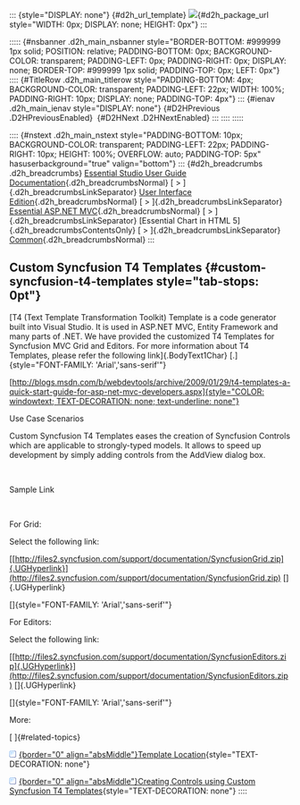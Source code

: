 ::: {style="DISPLAY: none"}
[](ms-xhelp:///?Id=d2h_url_template){#d2h_url_template} ![](!package_url!){#d2h_package_url style="WIDTH: 0px; DISPLAY: none; HEIGHT: 0px"}
:::

::::: {#nsbanner .d2h_main_nsbanner style="BORDER-BOTTOM: #999999 1px solid; POSITION: relative; PADDING-BOTTOM: 0px; BACKGROUND-COLOR: transparent; PADDING-LEFT: 0px; PADDING-RIGHT: 0px; DISPLAY: none; BORDER-TOP: #999999 1px solid; PADDING-TOP: 0px; LEFT: 0px"}
:::: {#TitleRow .d2h_main_titlerow style="PADDING-BOTTOM: 4px; BACKGROUND-COLOR: transparent; PADDING-LEFT: 22px; WIDTH: 100%; PADDING-RIGHT: 10px; DISPLAY: none; PADDING-TOP: 4px"}
::: {#ienav .d2h_main_ienav style="DISPLAY: none"}
[](ms-xhelp:///?Id=24c6aa9f-70d6-4007-9fa8-6a86ad9f47ff){#D2HPrevious .D2HPreviousEnabled}  [](ms-xhelp:///?Id=f5319bce-b4b1-40f6-999f-c6ae9724fa3a){#D2HNext .D2HNextEnabled}
:::
::::
:::::

:::: {#nstext .d2h_main_nstext style="PADDING-BOTTOM: 10px; BACKGROUND-COLOR: transparent; PADDING-LEFT: 22px; PADDING-RIGHT: 10px; HEIGHT: 100%; OVERFLOW: auto; PADDING-TOP: 5px" hasuserbackground="true" valign="bottom"}
::: {#d2h_breadcrumbs .d2h_breadcrumbs}
[Essential Studio User Guide Documentation](ms-xhelp:///?Id=12457748-09e3-4d74-a240-8e049cedf030){.d2h_breadcrumbsNormal} [ \> ]{.d2h_breadcrumbsLinkSeparator} [User Interface Edition](ms-xhelp:///?Id=c29296b7-531c-413b-a0ec-488ca1f7f669){.d2h_breadcrumbsNormal} [ \> ]{.d2h_breadcrumbsLinkSeparator} [Essential ASP.NET MVC](ms-xhelp:///?Id=4b14e7d1-65c4-4f67-b1aa-2c37709905a5){.d2h_breadcrumbsNormal} [ \> ]{.d2h_breadcrumbsLinkSeparator} [Essential Chart in HTML 5]{.d2h_breadcrumbsContentsOnly} [ \> ]{.d2h_breadcrumbsLinkSeparator} [Common](ms-xhelp:///?Id=ff6ee035-7725-41a0-b9a0-81814171d21e){.d2h_breadcrumbsNormal}
:::

## Custom Syncfusion T4 Templates {#custom-syncfusion-t4-templates style="tab-stops: 0pt"}

[T4 (Text Template Transformation Toolkit) Template is a code generator built into Visual Studio. It is used in ASP.NET MVC, Entity Framework and many parts of .NET. We have provided the customized T4 Templates for Syncfusion MVC Grid and Editors. For more information about T4 Templates, please refer the following link]{.BodyText1Char} [.]{style="FONT-FAMILY: 'Arial','sans-serif'"}

[[http://blogs.msdn.com/b/webdevtools/archive/2009/01/29/t4-templates-a-quick-start-guide-for-asp-net-mvc-developers.aspx]{style="COLOR: windowtext; TEXT-DECORATION: none; text-underline: none"}](http://blogs.msdn.com/b/webdevtools/archive/2009/01/29/t4-templates-a-quick-start-guide-for-asp-net-mvc-developers.aspx)

Use Case Scenarios

Custom Syncfusion T4 Templates eases the creation of Syncfusion Controls which are applicable to strongly-typed models. It allows to speed up development by simply adding controls from the AddView dialog box.

 

Sample Link

 

For Grid:

Select the following link:

[[http://files2.syncfusion.com/support/documentation/SyncfusionGrid.zip]{.UGHyperlink}](http://files2.syncfusion.com/support/documentation/SyncfusionGrid.zip) []{.UGHyperlink}

[]{style="FONT-FAMILY: 'Arial','sans-serif'"} 

For Editors:

Select the following link:

[[http://files2.syncfusion.com/support/documentation/SyncfusionEditors.zip]{.UGHyperlink}](http://files2.syncfusion.com/support/documentation/SyncfusionEditors.zip) []{.UGHyperlink}

[]{style="FONT-FAMILY: 'Arial','sans-serif'"} 

More:

[ ]{#related-topics}

[![](button.gif){border="0" align="absMiddle"}Template Location](ms-xhelp:///?Id=f5319bce-b4b1-40f6-999f-c6ae9724fa3a){style="TEXT-DECORATION: none"}

[![](button.gif){border="0" align="absMiddle"}Creating Controls using Custom Syncfusion T4 Templates](ms-xhelp:///?Id=e51b8fab-552d-4c64-90e1-88c3c22bf0b6){style="TEXT-DECORATION: none"}
::::

